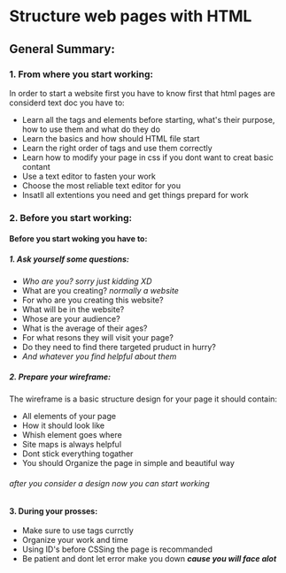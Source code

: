 # Structure web pages with HTML
## General Summary:
### 1. From where you start working:
In order to start a website first you have to know first that html pages are considerd text doc you have to:
 - Learn all the tags and elements before starting, what's their purpose, how to use them and what do they do
 - Learn the basics and how should HTML file start
 - Learn the right order of tags and use them correctly
 - Learn how to modify your page in css if you dont want to creat basic contant
 - Use a text editor to fasten your work
 - Choose the most reliable text editor for you
 - Insatll all extentions you need and get things prepard for work

### 2. Before you start working:
 #### Before you start woking you have to:
 ##### 1. Ask yourself some questions:
  - *Who are you?* *sorry just kidding XD*
  - What are you creating? _normally a website_
  - For who are you creating this website?
  - What will be in the website?
  - Whose are your audience?
  - What is the average of their ages?
  - For what resons they will visit your page?
  - Do they need to find there targeted pruduct in hurry?
  - *And whatever you find helpful about them*
 ##### 2. Prepare your wireframe:
 The wireframe is a basic structure design for your page it should contain:
 - All elements of your page
 - How it should look like
 - Whish element goes where
 - Site maps is always helpful
 - Dont stick everything togather
 - You should Organize the page in simple and beautiful way
 ###### after you consider a design now you can start working

 #### 3. During your prosses:
 - Make sure to use tags currctly
 - Organize your work and time
 - Using ID's before CSSing the page is recommanded
 - Be patient and dont let error make you down ***cause you will face alot***
 

 

